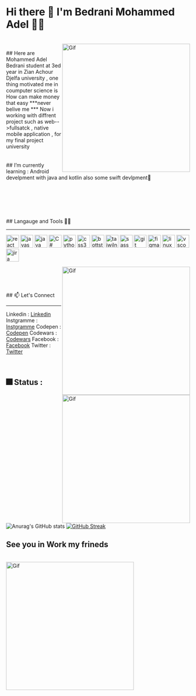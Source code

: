 # Hi there 👋 I'm Bedrani Mohammed Adel 👨‍💻
<br/>
<img align="right" alt="Gif" src="https://media.giphy.com/media/3o6Ztl7oraKm4ZJ9mw/giphy.gif" alt="react" width="350" heigth="300" >
<br/>
## Here are Mohammed Adel Bedrani student at 3ed year in Zian Achour Djelfa university , one thing motivated me in coumputer science is How can make money that easy ***never belive me *** Now i working with diffrent project such as web-->fullsatck , native mobile application , for my final project university 
<br/>
<br/>
<br/>
## I’m currently learning : Android develpment with java and kotlin also some swift devlpment🌱 
<br/>
<br/>
<br/>
<br/>
<br/>
<br/>
<br/>
## Langauge and Tools 💪💪
<hr>
<p>
  <img src="https://cdn.jsdelivr.net/gh/devicons/devicon/icons/react/react-original.svg" alt="react" width="35" heigth="35" >
  <img src="https://cdn.jsdelivr.net/gh/devicons/devicon/icons/javascript/javascript-original.svg" alt="javascript" width="35" heigth="35" >
  <img src="https://cdn.jsdelivr.net/gh/devicons/devicon/icons/java/java-original-wordmark.svg" alt="java" width="35" heigth="35" >
  <img src="https://cdn.jsdelivr.net/gh/devicons/devicon/icons/csharp/csharp-original.svg" alt="C#" width="35" heigth="35" >
  <img src="https://cdn.jsdelivr.net/gh/devicons/devicon/icons/python/python-original.svg" alt="python" width="35" heigth="35" >
  <img src="https://cdn.jsdelivr.net/gh/devicons/devicon/icons/css3/css3-original.svg" alt="css3" width="35" heigth="35" >
  <img src="https://cdn.jsdelivr.net/gh/devicons/devicon/icons/bootstrap/bootstrap-original-wordmark.svg" alt="bottstrap" width="35" heigth="35" >
  <img src="https://cdn.jsdelivr.net/gh/devicons/devicon/icons/tailwindcss/tailwindcss-original-wordmark.svg" alt="taiwilnd" width="35" heigth="35" >
  <img src="https://cdn.jsdelivr.net/gh/devicons/devicon/icons/sass/sass-original.svg" alt="sass" width="35" heigth="35" >
  <img src="https://cdn.jsdelivr.net/gh/devicons/devicon/icons/git/git-original-wordmark.svg" alt="git" width="35" heigth="35" >
  <img src="https://cdn.jsdelivr.net/gh/devicons/devicon/icons/figma/figma-original.svg" alt="figma" width="35" heigth="35" >
  <img src="https://cdn.jsdelivr.net/gh/devicons/devicon/icons/linux/linux-original.svg" alt="linux" width="35" heigth="35" >
  <img src="https://cdn.jsdelivr.net/gh/devicons/devicon/icons/vscode/vscode-original.svg" alt="vscode" width="35" heigth="35" >
  <img src="https://cdn.jsdelivr.net/gh/devicons/devicon/icons/jira/jira-original-wordmark.svg" alt="jira" width="35" heigth="35" >
</p>
<img align="right" alt="Gif" src="https://media.giphy.com/media/XIqCQx02E1U9W/giphy.gif" alt="react" width="350" heigth="300" >
<br/>
<br/>
<br/>
<br/>
## 📫 Let's Connect 
<hr>
Linkedin : <a href="https://www.linkedin.com/in/bedrani-mohammed-adel-3477b9247/" target="_blank">Linkedin</a>
Instgramme : <a href="https://www.instagram.com/adel_mohammed16/" target="_blank">Instgramme</a>
Codepen : <a href="https://codepen.io/Bedrani-MohammedAdel" target="_blank">Codepen</a>
Codewars : <a href="https://www.codewars.com/users/Bedrani%20Mohammed%20Adel%20" target="_blank">Codewars</a>
Facebook : <a href="https://www.facebook.com/profile.php?id=100013937412279" target="_blank">Facebook</a>
Twitter : <a href="https://twitter.com/Youcef43069530" target="_blank">Twitter</a>
<br/>
<img align="right" alt="Gif" src="https://media.giphy.com/media/l41lVsYDBC0UVQJCE/giphy.gif" alt="react" width="350" heigth="300" >
<br/>
<br/>

## 🎆 Status :
![Anurag's GitHub stats](https://github-readme-stats.vercel.app/api?username=youcefbedrani&show_icons=true&theme=radical)
[![GitHub Streak](https://streak-stats.demolab.com/?user=youcefbedrani&theme=highcontrast)](https://git.io/streak-stats)


## See you in Work my frineds 
<br/>
<img align="center" alt="Gif" src="https://media.giphy.com/media/NEvPzZ8bd1V4Y/giphy.gif" alt="react" width="350" heigth="300" >
<br/>
<!--
**youcefbedrani/youcefbedrani** is a ✨ _special_ ✨ repository because its `README.md` (this file) appears on your GitHub profile.

Here are some ideas to get you started:

- 🔭 I’m currently working on ...
- 🌱 I’m currently learning ...
- 👯 I’m looking to collaborate on ...
- 🤔 I’m looking for help with ...
- 💬 Ask me about ...
- 📫 How to reach me: ...
- 😄 Pronouns: ...
- ⚡ Fun fact: ...
-->
